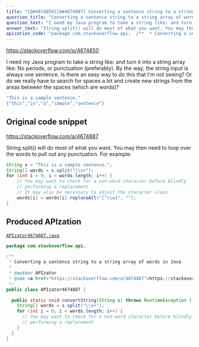 ```yaml
---
title: "[Q#4674850][A#4674887] Converting a sentence string to a string array of words in Java"
question_title: "Converting a sentence string to a string array of words in Java"
question_text: "I need my Java program to take a string like: and turn it into a string array like: No periods, or punctuation (preferably). By the way, the string input is always one sentence. Is there an easy way to do this that I'm not seeing? Or do we really have to search for spaces a lot and create new strings from the areas between the spaces (which are words)?"
answer_text: "String.split() will do most of what you want. You may then need to loop over the words to pull out any punctuation. For example:"
apization_code: "package com.stackoverflow.api;  /**  * Converting a sentence string to a string array of words in Java  *  * @author APIzator  * @see <a href=\"https://stackoverflow.com/a/4674887\">https://stackoverflow.com/a/4674887</a>  */ public class APIzator4674887 {    public static void convertString(String s) throws RuntimeException {     String[] words = s.split(\"\\\\s+\");     for (int i = 0; i < words.length; i++) {       // You may want to check for a non-word character before blindly       // performing a replacement     }   } }"
---
```


https://stackoverflow.com/q/4674850

I need my Java program to take a string like:
and turn it into a string array like:
No periods, or punctuation (preferably). By the way, the string input is always one sentence.
Is there an easy way to do this that I&#x27;m not seeing? Or do we really have to search for spaces a lot and create new strings from the areas between the spaces (which are words)?


```java
"This is a sample sentence."
{"this","is","a","sample","sentence"}
```


## Original code snippet

https://stackoverflow.com/a/4674887

String.split() will do most of what you want. You may then need to loop over the words to pull out any punctuation.
For example:

```java
String s = "This is a sample sentence.";
String[] words = s.split("\\s+");
for (int i = 0; i < words.length; i++) {
    // You may want to check for a non-word character before blindly
    // performing a replacement
    // It may also be necessary to adjust the character class
    words[i] = words[i].replaceAll("[^\\w]", "");
}
```

## Produced APIzation

[`APIzator4674887.java`](https://github.com/pasqualesalza/apization-temp-data/raw/master/apizations/java/APIzator4674887.java)

```java
package com.stackoverflow.api;

/**
 * Converting a sentence string to a string array of words in Java
 *
 * @author APIzator
 * @see <a href="https://stackoverflow.com/a/4674887">https://stackoverflow.com/a/4674887</a>
 */
public class APIzator4674887 {

  public static void convertString(String s) throws RuntimeException {
    String[] words = s.split("\\s+");
    for (int i = 0; i < words.length; i++) {
      // You may want to check for a non-word character before blindly
      // performing a replacement
    }
  }
}

```